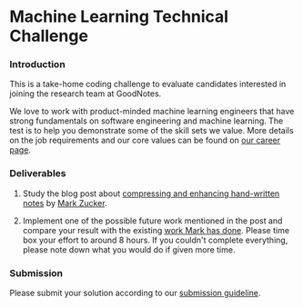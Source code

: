 # Machine Learning Technical Challenge

### Introduction
This is a take-home coding challenge to evaluate candidates interested in joining the research team at GoodNotes.

We love to work with product-minded machine learning engineers that have strong fundamentals on software engineering and machine learning. The test is to help you demonstrate some of the skill sets we value. More details on the job requirements and our core values can be found on [our career page](https://www.goodnotes.com/careers).

### Deliverables
1. Study the blog post about [compressing and enhancing hand-written notes](https://mzucker.github.io/2016/09/20/noteshrink.html) by [Mark Zucker](https://twitter.com/matt_zucker).

2. Implement one of the possible future work mentioned in the post and compare your result with the existing [work Mark has done](https://github.com/mzucker/noteshrink). Please time box your effort to around 8 hours. If you couldn't complete everything, please note down what you would do if given more time.

### Submission
Please submit your solution according to our [submission guideline](../common/submission.md).

